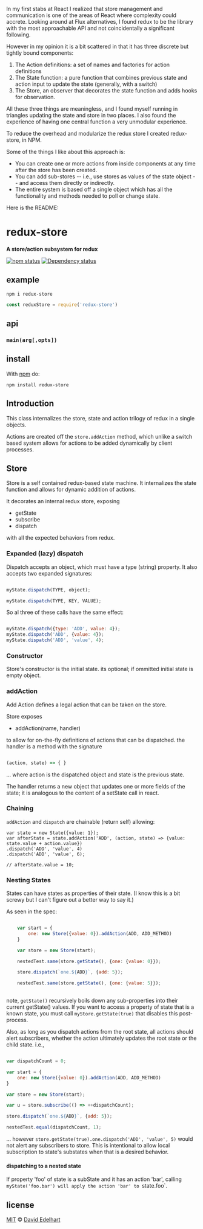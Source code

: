 In my first stabs at React I realized that store management and communication is one of the areas of React where complexity could accrete. Looking around at Flux alternatives, I found redux to be the library with the most approachable API and not coincidentally a significant following. 

However in my opinion it is a bit scattered in that it has three discrete but tightly bound components:

1. The Action definitions: a set of names and factories for action definitions
2. The State function: a pure function that combines previous state and action input to update the state (generally, with a switch)
3. The Store, an observer that decorates the state function and adds hooks for observation. 

All these three things are meaningless, and I found myself running in triangles updating the state and store in two places. I also found the experience of having one central function a very unmodular experience.

To reduce the overhead and modularize the redux store I created redux-store, in NPM. 

Some of the things I like about this approach is:

* You can create one or more actions from inside components at any time after the store has been created. 
* You can add sub-stores -- i.e., use stores as values of the state object -- and access them directly or indirectly. 
* The entire system is based off a single object which has all the functionality and methods needed to poll or change state. 

Here is the README:

# redux-store

**A store/action subsystem for redux**

[![npm status](http://img.shields.io/npm/v/redux-store.svg?style=flat-square)](https://www.npmjs.org/package/redux-store) [![Dependency status](https://img.shields.io/david/bingomanatee/redux-store.svg?style=flat-square)](https://david-dm.org/bingomanatee/redux-store)

## example

`npm i redux-store`

```js
const reduxStore = require('redux-store')
```

## api

### `main(arg[,opts])`

## install

With [npm](https://npmjs.org) do:

```
npm install redux-store
```

## Introduction

This class internalizes the store, state and action trilogy of redux in a single objects. 

Actions are created off the `store.addAction` method, which unlike a switch based system allows for 
actions to be added dynamically by client processes. 

## Store 

Store is a self contained redux-based state machine. It internalizes the state function and allows for 
dynamic addition of actions. 

It decorates an internal redux store, exposing 

* getState
* subscribe
* dispatch

with all the expected behaviors from redux. 

### Expanded (lazy) dispatch

Dispatch accepts an object, which must have a type (string) property. It also accepts two expanded signatures:

``` javascript

myState.dispatch(TYPE, object);

myState.dispatch(TYPE, KEY, VALUE);

```

So al three of these calls have the same effect:

``` javascript

myState.dispatch({type: 'ADD', value: 4});
myState.dispatch('ADD', {value: 4});
myState.dispatch('ADD', 'value', 4);

```

### Constructor

Store's constructor is the initial state. its optional; if ommitted initial state is empty object. 

### addAction

Add Action defines a legal action that can be taken on the store. 

Store exposes

* addAction(name, handler)

to allow for on-the-fly definitions of actions that can be dispatched. the handler is a method with the signature

``` javascript

(action, state) => { }

```

... where action is the dispatched object and state is the previous state. 

The handler returns a new object that updates one or more fields of the state; it is analogous to the content of a setState call in react. 

### Chaining

`addAction` and `dispatch` are chainable (return self) allowing:

```
var state = new State({value: 1});
var afterState = state.addAction('ADD', (action, state) => {value: state.value + action.value})
.dispatch('ADD', 'value', 4)
.dispatch('ADD', 'value', 6);

// afterState.value = 10;

```

### Nesting States

States can have states as properties of their state. (I know this is a bit screwy but I can't figure out a better way to say it.)

As seen in the spec: 

``` javascript 

    var start = {
        one: new Store({value: 0}).addAction(ADD, ADD_METHOD)
    }

    var store = new Store(start);

    nestedTest.same(store.getState(), {one: {value: 0}});

    store.dispatch(`one.${ADD}`, {add: 5});

    nestedTest.same(store.getState(), {one: {value: 5}});
    
```

note, `getState()` recursively boils down any sub-properties into their current getState() values. If you want to access 
a property of state that is a known state, you must call `myStore.getState(true)` that disables this post-process.

Also, as long as you dispatch actions from the root state, all actions should alert subscribers, 
whether the action ultimately updates the root state or the child state. i.e.,

``` javascript

var dispatchCount = 0;

var start = {
    one: new Store({value: 0}).addAction(ADD, ADD_METHOD)
}

var store = new Store(start);

var u = store.subscribe(() => ++dispatchCount);

store.dispatch(`one.${ADD}`, {add: 5});

nestedTest.equal(dispatchCount, 1);

```

... however `store.getState(true).one.dispatch('ADD', 'value', 5)` would not alert any subscribers to store. 
This is intentional to allow local subscription to state's substates when that is a desired behavior. 

#### dispatching to a nested state

If property 'foo' of state is a subState and it has an action 'bar', calling `myState('foo.bar') will apply the action 'bar'
to `state.foo`. 

## license

[MIT](http://opensource.org/licenses/MIT) © [David Edelhart](http://wonderlandlabs.com)
